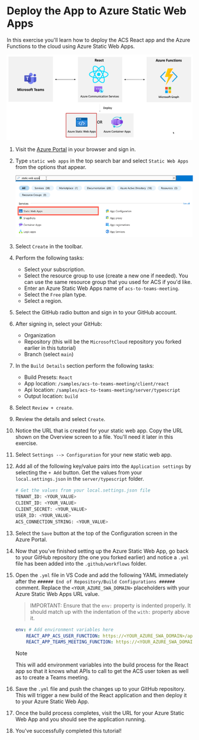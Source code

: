 # Deploy the App to Azure Static Web Apps

In this exercise you'll learn how to deploy the ACS React app and the Azure Functions to the cloud using Azure Static Web Apps.

![Azure Static Web Apps](./media/5-deploy-swa.png "Azure Static Web Apps")

1. Visit the [Azure Portal](https://portal.azure.com) in your browser and sign in.

1. Type `static web apps` in the top search bar and select `Static Web Apps` from the options that appear.

    ![Azure Static Web Apps](./media/search-swa-portal.png "Azure Static Web Apps")

1. Select `Create` in the toolbar.

1. Perform the following tasks:
    - Select your subscription.
    - Select the resource group to use (create a new one if needed). You can use the same resource group that you used for ACS if you'd like.
    - Enter an Azure Static Web Apps name of `acs-to-teams-meeting`.
    - Select the `Free` plan type.
    - Select a region.

1. Select the GitHub radio button and sign in to your GitHub account.

1. After signing in, select your GitHub:
    - Organization
    - Repository (this will be the `MicrosoftCloud` repository you forked earlier in this tutorial)
    - Branch (select `main`)

1. In the `Build Details` section perform the following tasks:
    - Build Presets: `React`
    - App location: `/samples/acs-to-teams-meeting/client/react`
    - Api location: `/samples/acs-to-teams-meeting/server/typescript`
    - Output location: `build`

1. Select `Review + create`.

1. Review the details and select `Create`.

1. Notice the URL that is created for your static web app. Copy the URL shown on the Overview screen to a file. You'll need it later in this exercise.

1. Select `Settings --> Configuration` for your new static web app.

1. Add all of the following key/value pairs into the `Application settings` by selecting the `+ Add` button. Get the values from your `local.settings.json` in the `server/typescript` folder.

    ```bash
    # Get the values from your local.settings.json file
    TENANT_ID: <YOUR_VALUE>
    CLIENT_ID: <YOUR_VALUE>
    CLIENT_SECRET: <YOUR_VALUE>
    USER_ID: <YOUR_VALUE>
    ACS_CONNECTION_STRING: <YOUR_VALUE>
    ```

1. Select the `Save` button at the top of the Configuration screen in the Azure Portal.

1. Now that you've finished setting up the Azure Static Web App, go back to your GitHub repository (the one you forked earlier) and notice a `.yml` file has been added into the `.github/workflows` folder. 

1. Open the `.yml` file in VS Code and add the following YAML immediately after the `###### End of Repository/Build Configurations ######` comment. Replace the `<YOUR_AZURE_SWA_DOMAIN>` placeholders with your Azure Static Web Apps URL value. 

    > IMPORTANT: Ensure that the `env:` property is indented properly. It should match up with the indentation of the `with:` property above it.

    ```yaml
    env: # Add environment variables here
        REACT_APP_ACS_USER_FUNCTION: https://<YOUR_AZURE_SWA_DOMAIN>/api/ACSTokenFunction
        REACT_APP_TEAMS_MEETING_FUNCTION: https://<YOUR_AZURE_SWA_DOMAIN>/api/TeamsMeetingFunction
    ```

    > [!NOTE]
    > This will add environment variables into the build process for the React app so that it knows what APIs to call to get the ACS user token as well as to create a Teams meeting.

1. Save the `.yml` file and push the changes up to your GitHub repository. This will trigger a new build of the React application and then deploy it to your Azure Static Web App. 

1. Once the build process completes, visit the URL for your Azure Static Web App and you should see the application running.

1. You've successfully completed this tutorial!
